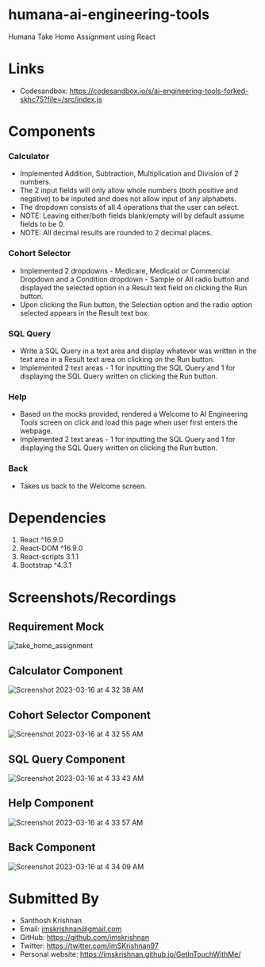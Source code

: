 # humana-ai-engineering-tools
Humana Take Home Assignment using React

# Links
* Codesandbox: https://codesandbox.io/s/ai-engineering-tools-forked-skhc75?file=/src/index.js

# Components
### Calculator
* Implemented Addition, Subtraction, Multiplication and Division of 2 numbers.
* The 2 input fields will only allow whole numbers (both positive and negative) to be inputed and does not allow input of any alphabets.
* The dropdown consists of all 4 operations that the user can select.
* NOTE: Leaving either/both fields blank/empty will by default assume fields to be 0.
* NOTE: All decimal results are rounded to 2 decimal places.

### Cohort Selector
* Implemented 2 dropdowns - Medicare, Medicaid or Commercial Dropdown and a Condition dropdown - Sample or All radio button and displayed the selected option in a Result text field on clicking the Run button.
* Upon clicking the Run button, the Selection option and the radio option selected appears in the Result text box.

### SQL Query
* Write a SQL Query in a text area and display whatever was written in the text area in a Result text area on clicking on the Run button.
* Implemented 2 text areas - 1 for inputting the SQL Query and 1 for displaying the SQL Query written on clicking the Run button.

### Help
* Based on the mocks provided, rendered a Welcome to AI Engineering Tools screen on click and load this page when user first enters the webpage.
* Implemented 2 text areas - 1 for inputting the SQL Query and 1 for displaying the SQL Query written on clicking the Run button.

### Back
* Takes us back to the Welcome screen.

# Dependencies

1. React ^16.9.0
2. React-DOM ^16.9.0
3. React-scripts 3.1.1
4. Bootstrap ^4.3.1

# Screenshots/Recordings

## Requirement Mock
![take_home_assignment](https://user-images.githubusercontent.com/50333016/225574312-9ffe51b4-fdda-4b7d-b197-38d83bc81cdc.png)

## Calculator Component
![Screenshot 2023-03-16 at 4 32 38 AM](https://user-images.githubusercontent.com/50333016/225574954-733fd6b5-62c6-45bd-9534-a4956f780597.png)

## Cohort Selector Component
![Screenshot 2023-03-16 at 4 32 55 AM](https://user-images.githubusercontent.com/50333016/225575030-b85820a7-7cea-4d60-995e-c7894ff03f0a.png)

## SQL Query Component
![Screenshot 2023-03-16 at 4 33 43 AM](https://user-images.githubusercontent.com/50333016/225575216-d806da0b-4467-4eb2-9a73-6e09c8740b61.png)

## Help Component
![Screenshot 2023-03-16 at 4 33 57 AM](https://user-images.githubusercontent.com/50333016/225575274-fa052d2c-44f2-4350-bf08-417d441056fb.png)

## Back Component
![Screenshot 2023-03-16 at 4 34 09 AM](https://user-images.githubusercontent.com/50333016/225575322-9829cb28-c653-4015-913a-6eb7798616a1.png)

# Submitted By
* Santhosh Krishnan
* Email: imskrishnan@gmail.com
* GitHub: https://github.com/imskrishnan
* Twitter: https://twitter.com/imSKrishnan97
* Personal website: https://imskrishnan.github.io/GetInTouchWithMe/

